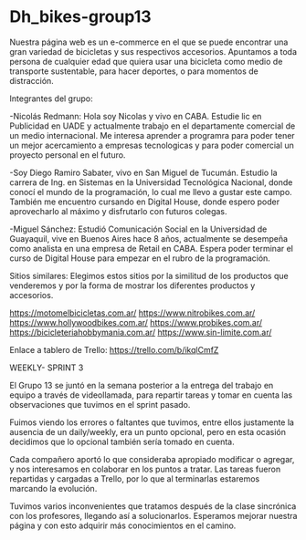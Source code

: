 # Dh_bikes-group13

Nuestra página web es un e-commerce en el que se puede encontrar una gran variedad de bicicletas y sus respectivos accesorios. Apuntamos a toda persona de cualquier edad que quiera usar una bicicleta como medio de transporte sustentable, para hacer deportes, o para momentos de distracción.

Integrantes del grupo:

-Nicolás Redmann: Hola soy Nicolas y vivo en CABA. Estudie lic en Publicidad en UADE y actualmente trabajo en el departamente comercial de un medio internacional. Me interesa aprender a programra para poder tener un mejor acercamiento a empresas tecnologicas y para poder comercial un proyecto personal en el futuro.

-Soy Diego Ramiro Sabater, vivo en San Miguel de Tucumán. Estudio la carrera de Ing. en Sistemas en la Universidad Tecnológica Nacional, donde conocí el mundo de la programación, lo cual me llevo a gustar este campo. También me encuentro cursando en Digital House, donde espero poder aprovecharlo al máximo y disfrutarlo con futuros colegas.

-Miguel Sánchez: Estudió Comunicación Social en la Universidad de Guayaquil, vive en Buenos Aires hace 8 años, actualmente se desempeña como analista en una empresa de Retail en CABA. Espera poder terminar el curso de Digital House para empezar en el rubro de la programación.

Sitios similares: Elegimos estos sitios por la similitud de los productos que venderemos y por la forma de mostrar los diferentes productos y accesorios.

https://motomelbicicletas.com.ar/ https://www.nitrobikes.com.ar/ https://www.hollywoodbikes.com.ar/ https://www.probikes.com.ar/ https://bicicleteriahobbymania.com.ar/ https://www.sin-limite.com.ar/

Enlace a tablero de Trello: https://trello.com/b/ikqlCmfZ


WEEKLY- SPRINT 3 

El Grupo 13 se juntó en la semana posterior a la entrega del trabajo en equipo a través de videollamada, para repartir tareas y tomar en cuenta las observaciones que tuvimos en el sprint pasado. 

Fuimos viendo los errores o faltantes que tuvimos, entre ellos justamente la ausencia de un daily/weekly, era un punto opcional, pero en esta ocasión decidimos que lo opcional también sería tomado en cuenta. 

Cada compañero aportó lo que consideraba apropiado modificar o agregar, y nos interesamos en colaborar en los puntos a tratar. Las tareas fueron repartidas y cargadas a Trello, por lo que al terminarlas estaremos marcando la evolución.

Tuvimos varios inconvenientes que tratamos después de la clase sincrónica con los profesores, llegando así a solucionarlos. 
Esperamos mejorar nuestra página y con esto adquirir más conocimientos en el camino. 
